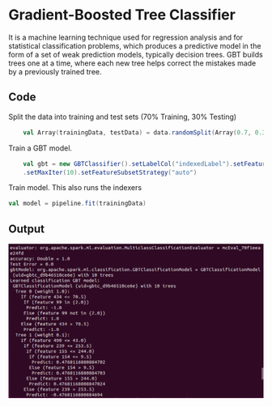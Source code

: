# Gradient-Boosted Tree Classifier

It is a machine learning technique used for regression analysis and for statistical classification problems, which produces a predictive model in the form of a set of weak prediction models, typically decision trees. GBT builds trees one at a time, where each new tree helps correct the mistakes made by a previously trained tree.

## Code

Split the data into training and test sets (70% Training, 30% Testing)

```scala
    val Array(trainingData, testData) = data.randomSplit(Array(0.7, 0.3))
```

Train a GBT model.

```scala
    val gbt = new GBTClassifier().setLabelCol("indexedLabel").setFeaturesCol("indexedFeatures")
    .setMaxIter(10).setFeatureSubsetStrategy("auto")
```

Train model. This also runs the indexers

```scala
val model = pipeline.fit(trainingData)
```

## Output
![gradient-boosted](gbt.png)